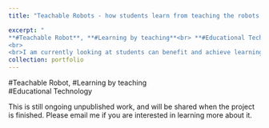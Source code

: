 ```yaml
---
title: "Teachable Robots - how students learn from teaching the robots (Coming Soon)" 

excerpt: "
**#Teachable Robot**, **#Learning by teaching**<br> **#Educational Technology**
<br>
<br>I am currently looking at students can benefit and achieve learning gains from interaction with teaching humanoid robots <img src='http://kexin-yang.github.io/images/TR/nao_playing.JPG?raw=true' alt='Photo' style='width: 650px;'/>"  
collection: portfolio  
---    
```

\#Teachable Robot, \#Learning by teaching<br> \#Educational Technology <br>

This is still ongoing unpublished work, and will be shared when the project is finished. Please email me if you are interested in learning more about it. 


